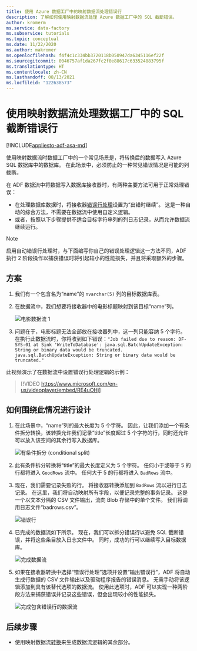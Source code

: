 ```yaml
---
title: 使用 Azure 数据工厂中的映射数据流处理错误行
description: 了解如何使用映射数据流处理 Azure 数据工厂中的 SQL 截断错误。
author: kromerm
ms.service: data-factory
ms.subservice: tutorials
ms.topic: conceptual
ms.date: 11/22/2020
ms.author: makromer
ms.openlocfilehash: f4f4c1c334bb3720118b050947da6345116ef22f
ms.sourcegitcommit: 0046757af1da267fc2f0e88617c633524883795f
ms.translationtype: HT
ms.contentlocale: zh-CN
ms.lasthandoff: 08/13/2021
ms.locfileid: "122638573"
---
```

# <a name="handle-sql-truncation-error-rows-in-data-factory-mapping-data-flows"></a>使用映射数据流处理数据工厂中的 SQL 截断错误行

[!INCLUDE[appliesto-adf-asa-md](includes/appliesto-adf-asa-md.md)]

使用映射数据流时数据工厂中的一个常见场景是，将转换后的数据写入 Azure SQL 数据库中的数据库。 在此场景中，必须防止的一种常见错误情况是可能的列截断。

在 ADF 数据流中将数据写入数据库接收器时，有两种主要方法可用于正常处理错误：

* 在处理数据库数据时，将接收器[错误行处理](./connector-azure-sql-database.md#error-row-handling)设置为“出错时继续”。 这是一种自动的综合方法，不需要在数据流中使用自定义逻辑。
* 或者，按照以下步骤提供不适合目标字符串列的列日志记录，从而允许数据流继续运行。

> [!NOTE]
> 启用自动错误行处理时，与下面编写你自己的错误处理逻辑这一方法不同，ADF 执行 2 阶段操作以捕获错误时将引起较小的性能损失，并且将采取额外的步骤。

## <a name="scenario"></a>方案

1. 我们有一个包含名为“name”的 ```nvarchar(5)``` 列的目标数据库表。

2. 在数据流中，我们想要将接收器中的电影标题映射到该目标“name”列。

    ![电影数据流 1](media/data-flow/error4.png)
    
3. 问题在于，电影标题无法全部放在接收器列中，这一列只能容纳 5 个字符。 在执行此数据流时，你将收到如下错误：```"Job failed due to reason: DF-SYS-01 at Sink 'WriteToDatabase': java.sql.BatchUpdateException: String or binary data would be truncated. java.sql.BatchUpdateException: String or binary data would be truncated."```

此视频演示了在数据流中设置错误行处理逻辑的示例：
> [!VIDEO https://www.microsoft.com/en-us/videoplayer/embed/RE4uOHj]

## <a name="how-to-design-around-this-condition"></a>如何围绕此情况进行设计

1. 在此场景中，“name”列的最大长度为 5 个字符。 因此，让我们添加一个有条件拆分转换，该转换允许我们记录“title”长度超过 5 个字符的行，同时还允许可以放入该空间的其余行写入数据库。

    ![有条件拆分 (conditional split)](media/data-flow/error1.png)

2. 此有条件拆分转换将“title”的最大长度定义为 5 个字符。 任何小于或等于 5 的行都将进入 ```GoodRows``` 流中。 任何大于 5 的行都将进入 ```BadRows``` 流中。

3. 现在，我们需要记录失败的行。 将接收器转换添加到 ```BadRows``` 流以进行日志记录。 在这里，我们将自动映射所有字段，以便记录完整的事务记录。 这是一个以文本分隔的 CSV 文件输出，流向 Blob 存储中的单个文件。 我们将调用日志文件“badrows.csv”。

    ![错误行](media/data-flow/error3.png)
    
4. 已完成的数据流如下所示。 现在，我们可以拆分错误行以避免 SQL 截断错误，并将这些条目放入日志文件中。 同时，成功的行可以继续写入目标数据库。

    ![完成数据流](media/data-flow/error2.png)

5. 如果在接收器转换中选择“错误行处理”选项并设置“输出错误行”，ADF 将自动生成行数据的 CSV 文件输出以及驱动程序报告的错误消息。 无需手动将该逻辑添加到具有该替代选项的数据流。 使用此选项时，ADF 可以实现一种两阶段方法来捕获错误并记录这些错误，但会出现较小的性能损失。

    ![完成包含错误行的数据流](media/data-flow/error-row-3.png)

## <a name="next-steps"></a>后续步骤

* 使用映射数据流[转换](concepts-data-flow-overview.md)来生成数据流逻辑的其余部分。